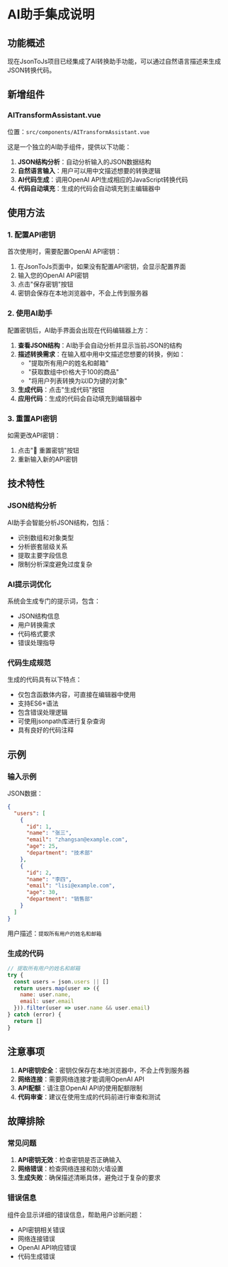 # AI助手集成说明

## 功能概述

现在JsonToJs项目已经集成了AI转换助手功能，可以通过自然语言描述来生成JSON转换代码。

## 新增组件

### AITransformAssistant.vue

位置：`src/components/AITransformAssistant.vue`

这是一个独立的AI助手组件，提供以下功能：

1. **JSON结构分析**：自动分析输入的JSON数据结构
2. **自然语言输入**：用户可以用中文描述想要的转换逻辑
3. **AI代码生成**：调用OpenAI API生成相应的JavaScript转换代码
4. **代码自动填充**：生成的代码会自动填充到主编辑器中

## 使用方法

### 1. 配置API密钥

首次使用时，需要配置OpenAI API密钥：

1. 在JsonToJs页面中，如果没有配置API密钥，会显示配置界面
2. 输入您的OpenAI API密钥
3. 点击"保存密钥"按钮
4. 密钥会保存在本地浏览器中，不会上传到服务器

### 2. 使用AI助手

配置密钥后，AI助手界面会出现在代码编辑器上方：

1. **查看JSON结构**：AI助手会自动分析并显示当前JSON的结构
2. **描述转换需求**：在输入框中用中文描述您想要的转换，例如：
   - "提取所有用户的姓名和邮箱"
   - "获取数组中价格大于100的商品"
   - "将用户列表转换为以ID为键的对象"
3. **生成代码**：点击"生成代码"按钮
4. **应用代码**：生成的代码会自动填充到编辑器中

### 3. 重置API密钥

如需更改API密钥：

1. 点击"🔑 重置密钥"按钮
2. 重新输入新的API密钥

## 技术特性

### JSON结构分析

AI助手会智能分析JSON结构，包括：

- 识别数组和对象类型
- 分析嵌套层级关系
- 提取主要字段信息
- 限制分析深度避免过度复杂

### AI提示词优化

系统会生成专门的提示词，包含：

- JSON结构信息
- 用户转换需求
- 代码格式要求
- 错误处理指导

### 代码生成规范

生成的代码具有以下特点：

- 仅包含函数体内容，可直接在编辑器中使用
- 支持ES6+语法
- 包含错误处理逻辑
- 可使用jsonpath库进行复杂查询
- 具有良好的代码注释

## 示例

### 输入示例

JSON数据：
```json
{
  "users": [
    {
      "id": 1,
      "name": "张三",
      "email": "zhangsan@example.com",
      "age": 25,
      "department": "技术部"
    },
    {
      "id": 2,
      "name": "李四",
      "email": "lisi@example.com",
      "age": 30,
      "department": "销售部"
    }
  ]
}
```

用户描述：`提取所有用户的姓名和邮箱`

### 生成的代码

```javascript
// 提取所有用户的姓名和邮箱
try {
  const users = json.users || []
  return users.map(user => ({
    name: user.name,
    email: user.email
  })).filter(user => user.name && user.email)
} catch (error) {
  return []
}
```

## 注意事项

1. **API密钥安全**：密钥仅保存在本地浏览器中，不会上传到服务器
2. **网络连接**：需要网络连接才能调用OpenAI API
3. **API配额**：请注意OpenAI API的使用配额限制
4. **代码审查**：建议在使用生成的代码前进行审查和测试

## 故障排除

### 常见问题

1. **API密钥无效**：检查密钥是否正确输入
2. **网络错误**：检查网络连接和防火墙设置
3. **生成失败**：确保描述清晰具体，避免过于复杂的要求

### 错误信息

组件会显示详细的错误信息，帮助用户诊断问题：

- API密钥相关错误
- 网络连接错误
- OpenAI API响应错误
- 代码生成错误 